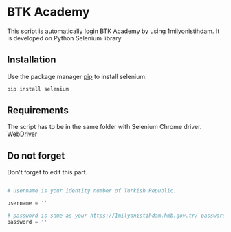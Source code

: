 # BTK Academy

This script is automatically login BTK Academy by using 1milyonistihdam.
It is developed on Python Selenium library.

## Installation

Use the package manager [pip](https://pip.pypa.io/en/stable/) to install selenium.

```bash
pip install selenium
```

## Requirements

The script has to be in the same folder with Selenium Chrome driver.
[WebDriver](https://chromedriver.chromium.org/downloads)

## Do not forget

Don't forget to edit this part.

```python

# username is your identity number of Turkish Republic.

username = ''

# password is same as your https://1milyonistihdam.hmb.gov.tr/ password.
password = ''


```